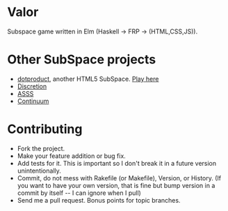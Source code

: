 # Valor

Subspace game written in Elm (Haskell -> FRP -> (HTML,CSS,JS)).

# Other SubSpace projects

* [dotproduct](https://github.com/sharvil/dotproduct), another HTML5 SubSpace. [Play here](http://dev.nanavati.net:8000)
* [Discretion](http://ss-discretion.sourceforge.net)
* [ASSS](http://asss.minegoboom.com/)
* [Continuum](http://www.getcontinuum.com/)

# Contributing

* Fork the project.
* Make your feature addition or bug fix.
* Add tests for it. This is important so I don't break it in a future version unintentionally.
* Commit, do not mess with Rakefile (or Makefile), Version, or History. (If you want to have your own version, that is fine but bump version in a commit by itself -- I can ignore when I pull)
* Send me a pull request. Bonus points for topic branches.
